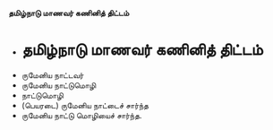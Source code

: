**தமிழ்நாடு மாணவர் கணினித் திட்டம்**
- # தமிழ்நாடு மாணவர் கணினித் திட்டம்
- ருமேனிய நாட்டவர்
- ருமேனிய நாட்டுமொழி
- நாட்டுமொழி
- (பெயரடை) ருமேனிய நாட்டைச் சார்ந்த
- ருமேனிய நாட்டு மொழியைச் சார்ந்த.

